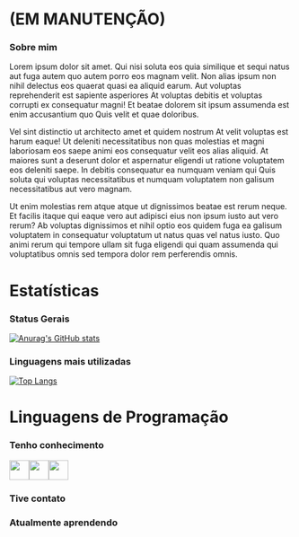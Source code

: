 # (EM MANUTENÇÃO)
### Sobre mim
<p>Lorem ipsum dolor sit amet. Qui nisi soluta eos quia similique et sequi natus aut fuga autem quo autem porro eos magnam velit. Non alias ipsum non nihil delectus eos quaerat quasi ea aliquid earum. Aut voluptas reprehenderit est sapiente asperiores At voluptas debitis et voluptas corrupti ex consequatur magni! Et beatae dolorem sit ipsum assumenda est enim accusantium quo Quis velit et quae doloribus. </p><p>Vel sint distinctio ut architecto amet et quidem nostrum At velit voluptas est harum eaque! Ut deleniti necessitatibus non quas molestias et magni laboriosam eos saepe animi eos consequatur velit eos alias aliquid. At maiores sunt a deserunt dolor et aspernatur eligendi ut ratione voluptatem eos deleniti saepe. In debitis consequatur ea numquam veniam qui Quis soluta qui voluptas necessitatibus et numquam voluptatem non galisum necessitatibus aut vero magnam. </p><p>Ut enim molestias rem atque atque ut dignissimos beatae est rerum neque. Et facilis itaque qui eaque vero aut adipisci eius non ipsum iusto aut vero rerum? Ab voluptas dignissimos et nihil optio eos quidem fuga ea galisum voluptatem in consequatur voluptatum ut natus quas vel natus iusto. Quo animi rerum qui tempore ullam sit fuga eligendi qui quam assumenda qui voluptatibus omnis sed tempora dolor rem perferendis omnis. </p>

# Estatísticas
### Status Gerais
[![Anurag's GitHub stats](https://github-readme-stats.vercel.app/api?username=pabloosegat)](https://github.com/pabloosegat/github-readme-stats)

### Linguagens mais utilizadas
[![Top Langs](https://github-readme-stats.vercel.app/api/top-langs/?username=pabloosegat)](https://github.com/pabloosegat/github-readme-stats)

# Linguagens de Programação
### Tenho conhecimento
<img src="https://cdn.jsdelivr.net/gh/devicons/devicon/icons/python/python-original-wordmark.svg" width=35 height=35 /><img src="https://cdn.jsdelivr.net/gh/devicons/devicon/icons/html5/html5-original-wordmark.svg" width=35 height=35 /><img src="https://cdn.jsdelivr.net/gh/devicons/devicon/icons/css3/css3-original-wordmark.svg" width=35 height=35 />

### Tive contato

### Atualmente aprendendo
